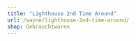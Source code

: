 ```yaml
---
title: "Lighthouse 2nd Time Around"
url: /wayne/lighthouse-2nd-time-around/
shop: Gebrauchtwaren
---
```

